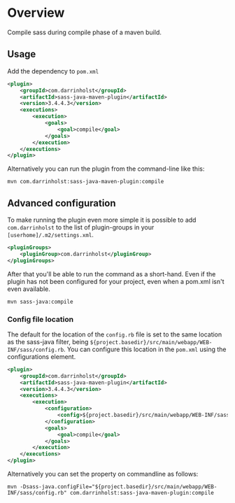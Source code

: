 # Overview
Compile sass during compile phase of a maven build.

## Usage

Add the dependency to `pom.xml`

```xml
<plugin>
	<groupId>com.darrinholst</groupId>
	<artifactId>sass-java-maven-plugin</artifactId>
	<version>3.4.4.3</version>
	<executions>
		<execution>
			<goals>
				<goal>compile</goal>
			</goals>
		</execution>
	</executions>
</plugin>
```

Alternatively you can run the plugin from the command-line like this:
```
mvn com.darrinholst:sass-java-maven-plugin:compile
```

## Advanced configuration

To make running the plugin even more simple it is possible to add `com.darrinholst` to
the list of plugin-groups in your `[userhome]/.m2/settings.xml`.

```xml
<pluginGroups>
    <pluginGroup>com.darrinholst</pluginGroup>
</pluginGroups>
```

After that you'll be able to run the command as a short-hand. Even if the plugin has not
been configured for your project, even when a pom.xml isn't even available.

```
mvn sass-java:compile
```

### Config file location

The default for the location of the `config.rb` file is set to the same location as the
sass-java filter, being `${project.basedir}/src/main/webapp/WEB-INF/sass/config.rb`. You
can configure this location in the `pom.xml` using the configurations element.

```xml
<plugin>
    <groupId>com.darrinholst</groupId>
    <artifactId>sass-java-maven-plugin</artifactId>
    <version>3.4.4.3</version>
    <executions>
        <execution>
        	<configuration>
        		<config>${project.basedir}/src/main/webapp/WEB-INF/sass/config.rb</config>
        	</configuration>
            <goals>
                <goal>compile</goal>
            </goals>
        </execution>
    </executions>
</plugin>
```

Alternatively you can set the property on commandline as follows:

```
mvn -Dsass-java.configFile="${project.basedir}/src/main/webapp/WEB-INF/sass/config.rb" com.darrinholst:sass-java-maven-plugin:compile
```
